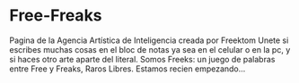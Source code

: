# Free-Freaks
Pagina de la Agencia Artística de Inteligencia creada por Freektom
Unete si escribes muchas cosas en el bloc de notas ya sea en el celular o en la pc, y si haces otro arte aparte del literal.
Somos Freeks: un juego de palabras entre Free y Freaks, Raros Libres.
Estamos recien empezando...

